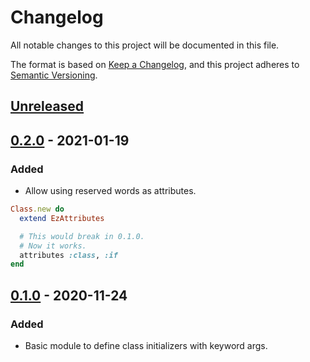 # Changelog

All notable changes to this project will be documented in this file.

The format is based on [Keep a Changelog](https://keepachangelog.com/en/1.0.0/),
and this project adheres to [Semantic Versioning](https://semver.org/spec/v2.0.0.html).

## [Unreleased]


<!-- ### Added -->
<!-- ### Changed -->
<!-- ### Removed -->

## [0.2.0] - 2021-01-19

### Added

- Allow using reserved words as attributes.


```ruby
Class.new do
  extend EzAttributes

  # This would break in 0.1.0.
  # Now it works.
  attributes :class, :if
end
```

## [0.1.0] - 2020-11-24

### Added

- Basic module to define class initializers with keyword args.

[unreleased]: https://github.com/MatheusRich/ez_attributes/compare/v0.2.0...HEAD
[0.2.0]: https://github.com/MatheusRich/ez_attributes/releases/tag/v0.2.0
[0.1.0]: https://github.com/MatheusRich/ez_attributes/releases/tag/v0.2.0
